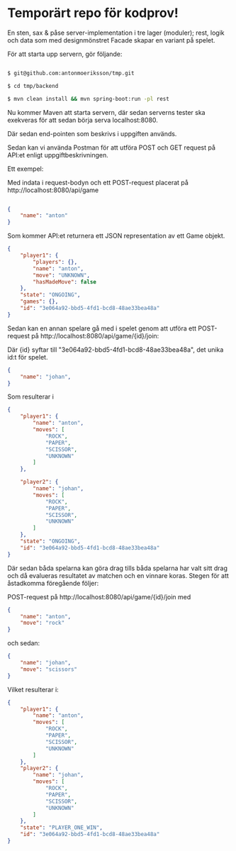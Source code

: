# Temporärt repo för kodprov! 

En sten, sax & påse server-implementation i tre lager (moduler); rest, logik och data som med designmönstret Facade skapar en variant på spelet. 

För att starta upp servern, gör följande: 

```sh 

$ git@github.com:antonmoeriksson/tmp.git 

$ cd tmp/backend 

$ mvn clean install && mvn spring-boot:run -pl rest 

``` 

Nu kommer Maven att starta servern, där sedan serverns tester ska exekveras för att sedan börja serva localhost:8080. 

Där sedan end-pointen som beskrivs i uppgiften används. 


Sedan kan vi använda Postman för att utföra POST och GET request på API:et enligt uppgiftbeskrivningen. 

Ett exempel: 

Med indata i request-bodyn och ett POST-request placerat på http://localhost:8080/api/game 

```json 

{ 
    "name": "anton" 
} 

``` 

Som kommer API:et returnera ett JSON representation av ett Game objekt. 

  

```json 
{ 
    "player1": { 
        "players": {}, 
        "name": "anton", 
        "move": "UNKNOWN", 
        "hasMadeMove": false 
    }, 
    "state": "ONGOING", 
    "games": {}, 
    "id": "3e064a92-bbd5-4fd1-bcd8-48ae33bea48a" 
} 

``` 

Sedan kan en annan spelare gå med i spelet genom att utföra ett POST-request på http://localhost:8080/api/game/{id}/join: 

Där {id} syftar till "3e064a92-bbd5-4fd1-bcd8-48ae33bea48a", det unika id:t för spelet. 

```json 
{ 
    "name": "johan", 
} 

``` 

Som resulterar i  

```json 
{ 
    "player1": { 
        "name": "anton", 
        "moves": [ 
            "ROCK", 
            "PAPER", 
            "SCISSOR", 
            "UNKNOWN" 
        ] 
    }, 

    "player2": { 
        "name": "johan", 
        "moves": [ 
            "ROCK", 
            "PAPER", 
            "SCISSOR", 
            "UNKNOWN" 
        ] 
    }, 
    "state": "ONGOING", 
    "id": "3e064a92-bbd5-4fd1-bcd8-48ae33bea48a" 
} 

``` 

Där sedan båda spelarna kan göra drag tills båda spelarna har valt sitt drag och då evalueras resultatet av matchen och en vinnare koras. Stegen för att åstadkomma föregående följer: 

POST-request på http://localhost:8080/api/game/{id}/join med 

```json 
{ 
    "name": "anton", 
    "move": "rock" 
} 

``` 

och sedan: 

```json 
{ 
    "name": "johan", 
    "move": "scissors" 
} 
``` 

Vilket resulterar i: 

```json 
{ 
    "player1": { 
        "name": "anton", 
        "moves": [ 
            "ROCK", 
            "PAPER", 
            "SCISSOR", 
            "UNKNOWN" 
        ] 
    }, 
    "player2": { 
        "name": "johan", 
        "moves": [ 
            "ROCK", 
            "PAPER", 
            "SCISSOR", 
            "UNKNOWN" 
        ] 
    }, 
    "state": "PLAYER_ONE_WIN", 
    "id": "3e064a92-bbd5-4fd1-bcd8-48ae33bea48a" 
} 

``` 
